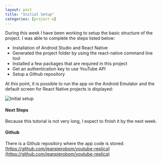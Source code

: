 ```yaml
---
layout: post
title: "Initial Setup"
categories: [project-a]
---
```


During this week I have been working to setup the basic structure of the project. I was able to complete the steps listed below:

* Installation of Android Studio and React Native
* Generated the project folder by using the react-native command line tool
* Installed a few packages that are required in this project
* Get an authentication key to use YouTube API
* Setup a Github repository

At this point, it is possible to run the app on the Android Emulator and the default screen for React Native projects is displayed:

<img src="https://jeanpierobom.github.io/assets/images/screenshot-initial-setup.png" alt="Initial setup">

#### Next Steps

Because this tutorial is not very long, I expect to finish it by the next week.

#### Github

There is a Github repository where the app code is stored: [https://github.com/jeanpierobom/youtube-replica](https://github.com/jeanpierobom/youtube-replica)

